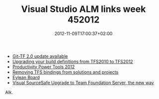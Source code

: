 ﻿---
title: "Visual Studio ALM links week 452012"
description: ""
date: 2012-11-09T17:00:37+02:00
draft: false
tags: [Team Foundation Server]
categories: [Team Foundation Server]
---
- [Git-TF 2.0 update available](http://blogs.msdn.com/b/bharry/archive/2012/11/02/git-tf-2-0-update-available.aspx)
- [Upgrading your build definitions from TFS2010 to TFS2012](http://blogs.msdn.com/b/jpricket/archive/2012/10/24/upgrading-your-build-definitions-from-tfs2010-to-tfs2012.aspx)
- [Productivity Power Tools 2012](http://blogs.msdn.com/b/visualstudio/archive/2012/11/07/productivity-power-tools-2012.aspx)
- [Removing TFS bindings from solutions and projects](http://blog.accentient.com/2012/10/10/RemovingTFSBindingsFromSolutionsAndProjects.aspx)
- [Eylean Board](http://blogs.msdn.com/b/visualstudioalm/archive/2012/11/06/eylean-board.aspx)
- [Visual SourceSafe Upgrade to Team Foundation Server, the new way](http://mattvsts.blogspot.com/2012/11/visual-sourcesafe-upgrade-to-team.html)

Alk.
